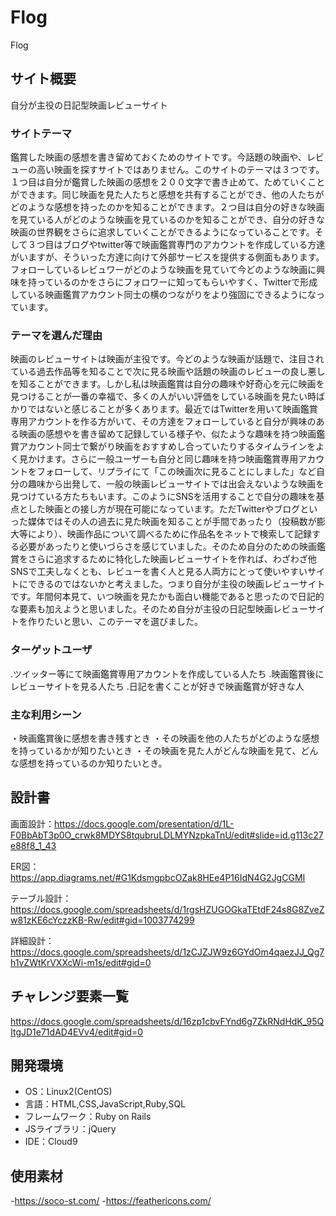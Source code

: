 # Flog
Flog

## サイト概要
自分が主役の日記型映画レビューサイト

### サイトテーマ
鑑賞した映画の感想を書き留めておくためのサイトです。今話題の映画や、レビューの高い映画を探すサイトではありません。このサイトのテーマは３つです。１つ目は自分が鑑賞した映画の感想を２００文字で書き止めて、ためていくことができます。同じ映画を見た人たちと感想を共有することができ、他の人たちがどのような感想を持ったのかを知ることができます。２つ目は自分の好きな映画を見ている人がどのような映画を見ているのかを知ることができ、自分の好きな映画の世界観をさらに追求していくことができるようになっていることです。そして３つ目はブログやtwitter等で映画鑑賞専門のアカウントを作成している方達がいますが、そういった方達に向けて外部サービスを提供する側面もあります。フォローしているレビュワーがどのような映画を見ていて今どのような映画に興味を持っているのかをさらにフォロワーに知ってもらいやすく、Twitterで形成している映画鑑賞アカウント同士の横のつながりをより強固にできるようになっています。

### テーマを選んだ理由
映画のレビューサイトは映画が主役です。今どのような映画が話題で、注目されている過去作品等を知ることで次に見る映画や話題の映画のレビューの良し悪しを知ることができます。しかし私は映画鑑賞は自分の趣味や好奇心を元に映画を見つけることが一番の幸福で、多くの人がいい評価をしている映画を見たい時ばかりではないと感じることが多くあります。最近ではTwitterを用いて映画鑑賞専用アカウントを作る方がいて、その方達をフォローしていると自分が興味のある映画の感想やを書き留めて記録している様子や、似たような趣味を持つ映画鑑賞アカウント同士で繋がり映画をおすすめし合っていたりするタイムラインをよく見かけます。さらに一般ユーザーも自分と同じ趣味を持つ映画鑑賞専用アカウントをフォローして、リプライにて「この映画次に見ることにしました」など自分の趣味から出発して、一般の映画レビューサイトでは出会えないような映画を見つけている方たちもいます。このようにSNSを活用することで自分の趣味を基点とした映画との接し方が現在可能になっています。ただTwitterやブログといった媒体ではその人の過去に見た映画を知ることが手間であったり（投稿数が膨大等により）、映画作品について調べるために作品名をネットで検索して記録する必要があったりと使いづらさを感じていました。そのため自分のための映画鑑賞をさらに追求するために特化した映画レビューサイトを作れば、わざわざ他SNSで工夫しなくとも、レビューを書く人と見る人両方にとって使いやすいサイトにできるのではないかと考えました。つまり自分が主役の映画レビューサイトです。年間何本見て、いつ映画を見たかも面白い機能であると思ったので日記的な要素も加えようと思いました。そのため自分が主役の日記型映画レビューサイトを作りたいと思い、このテーマを選びました。

### ターゲットユーザ
.ツイッター等にて映画鑑賞専用アカウントを作成している人たち
.映画鑑賞後にレビューサイトを見る人たち
.日記を書くことが好きで映画鑑賞が好きな人

### 主な利用シーン
・映画鑑賞後に感想を書き残すとき
・その映画を他の人たちがどのような感想を持っているかが知りたいとき
・その映画を見た人がどんな映画を見て、どんな感想を持っているのか知りたいとき。

## 設計書
画面設計：https://docs.google.com/presentation/d/1L-F0BbAbT3p0O_crwk8MDYS8tqubruLDLMYNzpkaTnU/edit#slide=id.g113c27e88f8_1_43


ER図：https://app.diagrams.net/#G1KdsmgpbcOZak8HEe4P16IdN4G2JgCGMI


テーブル設計：https://docs.google.com/spreadsheets/d/1rgsHZUGOGkaTEtdF24s8G8ZveZw81zKE6cYczzKB-Rw/edit#gid=1003774299


詳細設計：https://docs.google.com/spreadsheets/d/1zCJZJW9z6GYdOm4qaezJJ_Qg7h1vZWtKrVXXcWi-m1s/edit#gid=0


## チャレンジ要素一覧
https://docs.google.com/spreadsheets/d/16zp1cbvFYnd6g7ZkRNdHdK_95QItgJD1e71dAD4EVv4/edit#gid=0

## 開発環境
- OS：Linux2(CentOS)
- 言語：HTML,CSS,JavaScript,Ruby,SQL
- フレームワーク：Ruby on Rails
- JSライブラリ：jQuery
- IDE：Cloud9

## 使用素材
-https://soco-st.com/
-https://feathericons.com/

